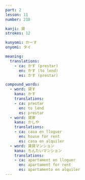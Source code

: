 ```yaml
---
part: 2
lesson: 11
number: 218

kanji: 貸
strokes: 12

kunyomi: かーす
onyomi: タイ

meaning:
  translations:
    - ca: かす (prestar)
      en: かす (to lend)
      es: かす (prestar)

compound_words:
  - word: 貸す
    kana: かす
    translations:
    - ca: prestar
      en: to lend
      es: prestar
  - word: 貸家
    kana: かしや
    translations:
    - ca: casa en lloguer
      en: house for rent
      es: casa en alquiler
  - word: 賃貸マンション
    kana: ちんたいマンション
    translations:
    - ca: apartament en lloguer
      en: apartament for rent
      es: apartamento en alquiler
---
```

